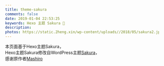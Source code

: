 ```yaml
---
title: theme-sakura
comments: false
date: 2019-01-04 22:53:25
keywords: Hexo 主题 Sakura 🌸
description:
photos: https://static.2heng.xin/wp-content/uploads//2018/05/sakura2.jpeg
---
```

本页面基于Hexo主题Sakura，  
Hexo主题Sakura修改自WordPress主题[Sakura](https://github.com/mashirozx/Sakura/)，  
感谢原作者[Mashiro](https://2heng.xin/)